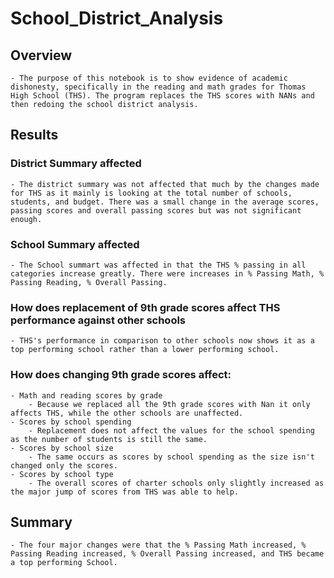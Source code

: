 # School_District_Analysis
## Overview
    - The purpose of this notebook is to show evidence of academic dishonesty, specifically in the reading and math grades for Thomas High School (THS). The program replaces the THS scores with NANs and then redoing the school district analysis. 
## Results
### District Summary affected
    - The district summary was not affected that much by the changes made for THS as it mainly is looking at the total number of schools, students, and budget. There was a small change in the average scores, passing scores and overall passing scores but was not significant enough.  
### School Summary affected
    - The School summart was affected in that the THS % passing in all categories increase greatly. There were increases in % Passing Math, % Passing Reading, % Overall Passing.
### How does replacement of 9th grade scores affect THS performance against other schools
    - THS's performance in comparison to other schools now shows it as a top performing school rather than a lower performing school.
### How does changing 9th grade scores affect:
    - Math and reading scores by grade
        - Because we replaced all the 9th grade scores with Nan it only affects THS, while the other schools are unaffected. 
    - Scores by school spending
        - Replacement does not affect the values for the school spending as the number of students is still the same. 
    - Scores by school size
        - The same occurs as scores by school spending as the size isn't changed only the scores.
    - Scores by school type
        - The overall scores of charter schools only slightly increased as the major jump of scores from THS was able to help.
## Summary
    - The four major changes were that the % Passing Math increased, % Passing Reading increased, % Overall Passing increased, and THS became a top performing School.

